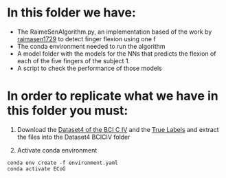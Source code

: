 # In this folder we have:
- The RaimeSenAlgorithm.py, an implementation based of the work by [raimasen1729](https://github.com/raimasen1729/Finger-Flexion-Detection-Using-ECoG-Signal/tree/main
) to detect finger flexion using one f
- The conda environment needed to run the algorithm
- A model folder with the models for the NNs that predicts the flexion of each of the five fingers of the subject 1.
- A script to check the performance of those models

# In order to replicate what we have in this folder you must:

1. Download the [Dataset4 of the BCI C IV](https://www.bbci.de/competition/download/competition_iv/BCICIV_4_mat.zip) and the [True Labels](https://www.bbci.de/competition/iv/results/ds4/true_labels.zip) and extract the files into the Dataset4 BCICIV folder

2. Activate conda environment

```
conda env create -f environment.yaml
conda activate ECoG
```

